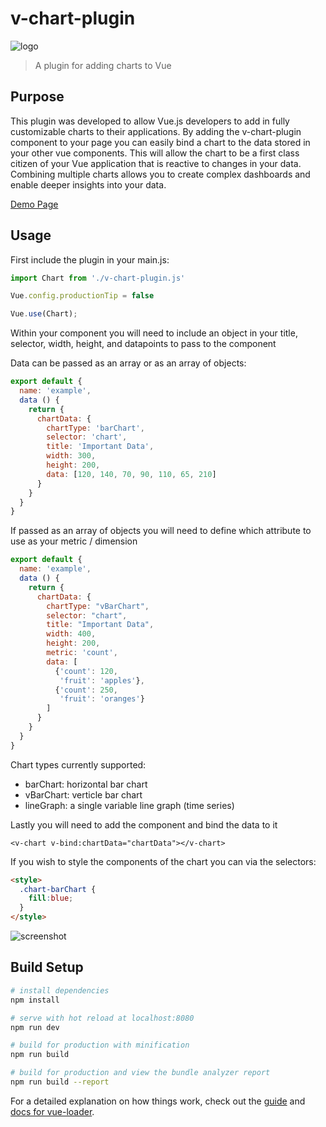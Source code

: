 # v-chart-plugin
![logo](https://user-images.githubusercontent.com/5210420/46261583-898a2900-c4c3-11e8-8bff-2652ec8cb8f0.jpg?s=50)
> A plugin for adding charts to Vue

## Purpose

This plugin was developed to allow Vue.js developers to add in fully customizable charts to their applications.  By adding the v-chart-plugin component to your page you can easily bind a chart to the data stored in your other vue components.  This will allow the chart to be a first class citizen of your Vue application that is reactive to changes in your data.  Combining multiple charts allows you to create complex dashboards and enable deeper insights into your data.

[Demo Page](https://resurgencewebdesign.com/v-chart-plugin-demo/)

## Usage

First include the plugin in your main.js:

```JavaScript
import Chart from './v-chart-plugin.js'

Vue.config.productionTip = false

Vue.use(Chart);
```

Within your component you will need to include an object in your title, selector, width, height, and datapoints to pass to the component

Data can be passed as an array or as an array of objects:
```JavaScript
export default {
  name: 'example',
  data () {
    return {
      chartData: {
        chartType: 'barChart',
        selector: 'chart',
        title: 'Important Data',
        width: 300,
        height: 200,
        data: [120, 140, 70, 90, 110, 65, 210]      
      }
    }
  }
}
```

If passed as an array of objects you will need to define which attribute to use as your metric / dimension

```JavaScript
export default {
  name: 'example',
  data () {
    return {
      chartData: {
        chartType: "vBarChart",
        selector: "chart",
        title: "Important Data",
        width: 400,
        height: 200,
        metric: 'count',
        data: [
          {'count': 120,
           'fruit': 'apples'}, 
          {'count': 250,
           'fruit': 'oranges'}
        ]
      }
    }
  }
}
```
Chart types currently supported:
* barChart: horizontal bar chart 
* vBarChart: verticle bar chart
* lineGraph: a single variable line graph (time series)

Lastly you will need to add the component and bind the data to it

```
<v-chart v-bind:chartData="chartData"></v-chart>
```

If you wish to style the components of the chart you can via the selectors:

```html
<style>
  .chart-barChart {
    fill:blue;
  }
</style>
```
![screenshot](https://user-images.githubusercontent.com/5210420/45857900-e437be00-bd28-11e8-8f24-d73d6f36008b.png)

## Build Setup

``` bash
# install dependencies
npm install

# serve with hot reload at localhost:8080
npm run dev

# build for production with minification
npm run build

# build for production and view the bundle analyzer report
npm run build --report
```

For a detailed explanation on how things work, check out the [guide](http://vuejs-templates.github.io/webpack/) and [docs for vue-loader](http://vuejs.github.io/vue-loader).
